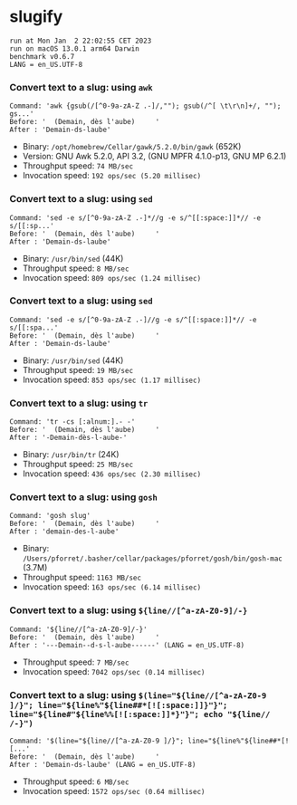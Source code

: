 # slugify
 
    run at Mon Jan  2 22:02:55 CET 2023
    run on macOS 13.0.1 arm64 Darwin
    benchmark v0.6.7
    LANG = en_US.UTF-8
 
### Convert text to a slug: using `awk`
```shell
Command: 'awk {gsub(/[^0-9a-zA-Z .-]/,""); gsub(/^[ \t\r\n]+/, ""); gs...'
Before: '  (Demain, dès l'aube)     '
After : 'Demain-ds-laube'
```
* Binary: `/opt/homebrew/Cellar/gawk/5.2.0/bin/gawk` (652K)
* Version: GNU Awk 5.2.0, API 3.2, (GNU MPFR 4.1.0-p13, GNU MP 6.2.1)
* Throughput speed: `74 MB/sec`
* Invocation speed: `192 ops/sec (5.20 millisec)`

### Convert text to a slug: using `sed`
```shell
Command: 'sed -e s/[^0-9a-zA-Z .-]*//g -e s/^[[:space:]]*// -e s/[[:sp...'
Before: '  (Demain, dès l'aube)     '
After : 'Demain-ds-laube'
```
* Binary: `/usr/bin/sed` (44K)
* Throughput speed: `8 MB/sec`
* Invocation speed: `809 ops/sec (1.24 millisec)`

### Convert text to a slug: using `sed`
```shell
Command: 'sed -e s/[^0-9a-zA-Z .-]//g -e s/^[[:space:]]*// -e s/[[:spa...'
Before: '  (Demain, dès l'aube)     '
After : 'Demain-ds-laube'
```
* Binary: `/usr/bin/sed` (44K)
* Throughput speed: `19 MB/sec`
* Invocation speed: `853 ops/sec (1.17 millisec)`

### Convert text to a slug: using `tr`
```shell
Command: 'tr -cs [:alnum:].- -'
Before: '  (Demain, dès l'aube)     '
After : '-Demain-dès-l-aube-'
```
* Binary: `/usr/bin/tr` (24K)
* Throughput speed: `25 MB/sec`
* Invocation speed: `436 ops/sec (2.30 millisec)`

### Convert text to a slug: using `gosh`
```shell
Command: 'gosh slug'
Before: '  (Demain, dès l'aube)     '
After : 'demain-des-l-aube'
```
* Binary: `/Users/pforret/.basher/cellar/packages/pforret/gosh/bin/gosh-mac` (3.7M)
* Throughput speed: `1163 MB/sec`
* Invocation speed: `163 ops/sec (6.14 millisec)`

### Convert text to a slug: using `${line//[^a-zA-Z0-9]/-}`
```shell
Command: '${line//[^a-zA-Z0-9]/-}'
Before: '  (Demain, dès l'aube)     '
After : '---Demain--d-s-l-aube------' (LANG = en_US.UTF-8)
```
* Throughput speed: `7 MB/sec`
* Invocation speed: `7042 ops/sec (0.14 millisec)`

### Convert text to a slug: using `$(line="${line//[^a-zA-Z0-9 ]/}"; line="${line%"${line##*[![:space:]]}"}"; line="${line#"${line%%[![:space:]]*}"}"; echo "${line// /-}")`
```shell
Command: '$(line="${line//[^a-zA-Z0-9 ]/}"; line="${line%"${line##*[![...'
Before: '  (Demain, dès l'aube)     '
After : 'Demain-ds-laube' (LANG = en_US.UTF-8)
```
* Throughput speed: `6 MB/sec`
* Invocation speed: `1572 ops/sec (0.64 millisec)`

